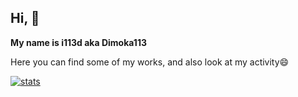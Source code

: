 ## Hi, 👋 

**My name is i113d aka Dimoka113**

Here you can find some of my works, and also look at my activity😄

[![stats](https://github-readme-stats.vercel.app/api?username=Dimoka113&show_icons=true&theme=dark)](https://github.com/Dimoka113/github-readme-stats)
<!--
**Dimoka113/Dimoka113** is a ✨ _special_ ✨ repository because its `README.md` (this file) appears on your GitHub profile.

Here are some ideas to get you started:

- 🔭 I’m currently working on ...
- 🌱 I’m currently learning ...
- 👯 I’m looking to collaborate on ...
- 🤔 I’m looking for help with ...
- 💬 Ask me about ...
- 📫 How to reach me: ...
- 😄 Pronouns: ...
- ⚡ Fun fact: ...
-->
